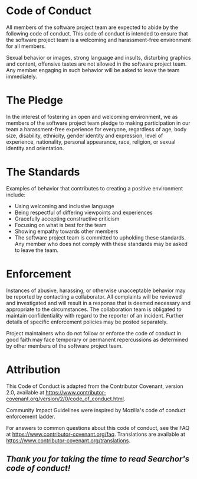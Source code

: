 # Code of Conduct
All members of the software project team are expected to abide by the following code of conduct. This code of conduct is intended to ensure that the software project team is a welcoming and harassment-free environment for all members.

Sexual behavior or images, strong language and insults, disturbing graphics and content, offensive tastes are not allowed in the software project team. Any member engaging in such behavior will be asked to leave the team immediately.

# The Pledge
In the interest of fostering an open and welcoming environment, we as members of the software project team pledge to making participation in our team a harassment-free experience for everyone, regardless of age, body size, disability, ethnicity, gender identity and expression, level of experience, nationality, personal appearance, race, religion, or sexual identity and orientation.

# The Standards
Examples of behavior that contributes to creating a positive environment include:

- Using welcoming and inclusive language
- Being respectful of differing viewpoints and experiences
- Gracefully accepting constructive criticism
- Focusing on what is best for the team
- Showing empathy towards other members
- The software project team is committed to upholding these standards. Any member who does not comply with these standards may be asked to leave the team.

# Enforcement
Instances of abusive, harassing, or otherwise unacceptable behavior may be reported by contacting a collaborator. All complaints will be reviewed and investigated and will result in a response that is deemed necessary and appropriate to the circumstances. The collaboration team is obligated to maintain confidentiality with regard to the reporter of an incident. Further details of specific enforcement policies may be posted separately.

Project maintainers who do not follow or enforce the code of conduct in good faith may face temporary or permanent repercussions as determined by other members of the software project team.

# Attribution
This Code of Conduct is adapted from the Contributor Covenant, version 2.0, available at https://www.contributor-covenant.org/version/2/0/code_of_conduct.html.

Community Impact Guidelines were inspired by Mozilla's code of conduct enforcement ladder.

For answers to common questions about this code of conduct, see the FAQ at https://www.contributor-covenant.org/faq. Translations are available at https://www.contributor-covenant.org/translations.

## _Thank you for taking the time to read Searchor's code of conduct!_
